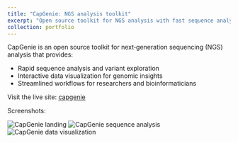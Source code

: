 ```yaml
---
title: "CapGenie: NGS analysis toolkit"
excerpt: "Open source toolkit for NGS analysis with fast sequence analytics and interactive visualizations.<br/><img src='/images/capgenie-hero.png'>"
collection: portfolio
---
```


CapGenie is an open source toolkit for next‑generation sequencing (NGS) analysis that provides:

- Rapid sequence analysis and variant exploration
- Interactive data visualization for genomic insights
- Streamlined workflows for researchers and bioinformaticians

Visit the live site: [capgenie](http://capgenie-web2-py313.eba-hc96g7am.us-east-1.elasticbeanstalk.com/)

Screenshots:

<p>
  <img src="/images/capgenie-hero.png" alt="CapGenie landing" />
  <img src="/images/capgenie-sequence.png" alt="CapGenie sequence analysis" />
  <img src="/images/capgenie-visualization.png" alt="CapGenie data visualization" />
</p>


